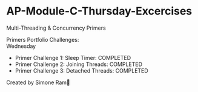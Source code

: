 # AP-Module-C-Thursday-Excercises
Multi-Threading &amp; Concurrency Primers

Primers Portfolio Challenges:\
Wednesday
* Primer Challenge 1: Sleep Timer: COMPLETED
* Primer Challenge 2: Joining Threads: COMPLETED
* Primer Challenge 3: Detached Threads: COMPLETED 


Created by Simone Ram🐏
